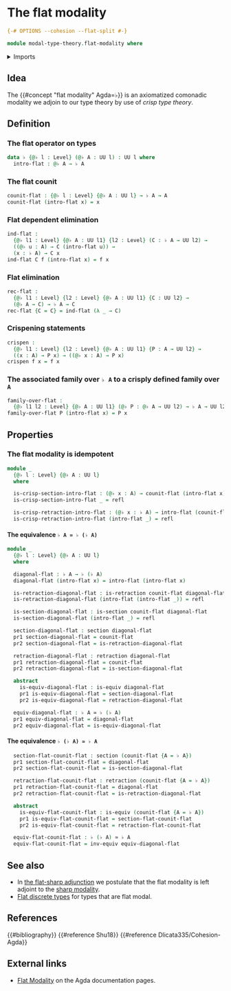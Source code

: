 # The flat modality

```agda
{-# OPTIONS --cohesion --flat-split #-}

module modal-type-theory.flat-modality where
```

<details><summary>Imports</summary>

```agda
open import foundation.dependent-pair-types
open import foundation.equivalences
open import foundation.identity-types
open import foundation.retractions
open import foundation.sections
open import foundation.universe-levels
```

</details>

## Idea

The {{#concept "flat modality" Agda=♭}} is an axiomatized comonadic modality we
adjoin to our type theory by use of _crisp type theory_.

## Definition

### The flat operator on types

```agda
data ♭ {@♭ l : Level} (@♭ A : UU l) : UU l where
  intro-flat : @♭ A → ♭ A
```

### The flat counit

```agda
counit-flat : {@♭ l : Level} {@♭ A : UU l} → ♭ A → A
counit-flat (intro-flat x) = x
```

### Flat dependent elimination

```agda
ind-flat :
  {@♭ l1 : Level} {@♭ A : UU l1} {l2 : Level} (C : ♭ A → UU l2) →
  ((@♭ u : A) → C (intro-flat u)) →
  (x : ♭ A) → C x
ind-flat C f (intro-flat x) = f x
```

### Flat elimination

```agda
rec-flat :
  {@♭ l1 : Level} {l2 : Level} {@♭ A : UU l1} {C : UU l2} →
  (@♭ A → C) → ♭ A → C
rec-flat {C = C} = ind-flat (λ _ → C)
```

### Crispening statements

```agda
crispen :
  {@♭ l1 : Level} {l2 : Level} {@♭ A : UU l1} {P : A → UU l2} →
  ((x : A) → P x) → ((@♭ x : A) → P x)
crispen f x = f x
```

### The associated family over `♭ A` to a crisply defined family over `A`

```agda
family-over-flat :
  {@♭ l1 l2 : Level} {@♭ A : UU l1} (@♭ P : @♭ A → UU l2) → ♭ A → UU l2
family-over-flat P (intro-flat x) = P x
```

## Properties

### The flat modality is idempotent

```agda
module _
  {@♭ l : Level} {@♭ A : UU l}
  where

  is-crisp-section-intro-flat : (@♭ x : A) → counit-flat (intro-flat x) ＝ x
  is-crisp-section-intro-flat _ = refl

  is-crisp-retraction-intro-flat : (@♭ x : ♭ A) → intro-flat (counit-flat x) ＝ x
  is-crisp-retraction-intro-flat (intro-flat _) = refl
```

#### The equivalence `♭ A ≃ ♭ (♭ A)`

```agda
module _
  {@♭ l : Level} {@♭ A : UU l}
  where

  diagonal-flat : ♭ A → ♭ (♭ A)
  diagonal-flat (intro-flat x) = intro-flat (intro-flat x)

  is-retraction-diagonal-flat : is-retraction counit-flat diagonal-flat
  is-retraction-diagonal-flat (intro-flat (intro-flat _)) = refl

  is-section-diagonal-flat : is-section counit-flat diagonal-flat
  is-section-diagonal-flat (intro-flat _) = refl

  section-diagonal-flat : section diagonal-flat
  pr1 section-diagonal-flat = counit-flat
  pr2 section-diagonal-flat = is-retraction-diagonal-flat

  retraction-diagonal-flat : retraction diagonal-flat
  pr1 retraction-diagonal-flat = counit-flat
  pr2 retraction-diagonal-flat = is-section-diagonal-flat

  abstract
    is-equiv-diagonal-flat : is-equiv diagonal-flat
    pr1 is-equiv-diagonal-flat = section-diagonal-flat
    pr2 is-equiv-diagonal-flat = retraction-diagonal-flat

  equiv-diagonal-flat : ♭ A ≃ ♭ (♭ A)
  pr1 equiv-diagonal-flat = diagonal-flat
  pr2 equiv-diagonal-flat = is-equiv-diagonal-flat
```

#### The equivalence `♭ (♭ A) ≃ ♭ A`

```agda
  section-flat-counit-flat : section (counit-flat {A = ♭ A})
  pr1 section-flat-counit-flat = diagonal-flat
  pr2 section-flat-counit-flat = is-section-diagonal-flat

  retraction-flat-counit-flat : retraction (counit-flat {A = ♭ A})
  pr1 retraction-flat-counit-flat = diagonal-flat
  pr2 retraction-flat-counit-flat = is-retraction-diagonal-flat

  abstract
    is-equiv-flat-counit-flat : is-equiv (counit-flat {A = ♭ A})
    pr1 is-equiv-flat-counit-flat = section-flat-counit-flat
    pr2 is-equiv-flat-counit-flat = retraction-flat-counit-flat

  equiv-flat-counit-flat : ♭ (♭ A) ≃ ♭ A
  equiv-flat-counit-flat = inv-equiv equiv-diagonal-flat
```

## See also

- In [the flat-sharp adjunction](modal-type-theory.flat-sharp-adjunction.md) we
  postulate that the flat modality is left adjoint to the
  [sharp modality](modal-type-theory.sharp-modality.md).
- [Flat discrete types](modal-type-theory.flat-discrete-crisp-types.md) for
  types that are flat modal.

## References

{{#bibliography}} {{#reference Shu18}} {{#reference Dlicata335/Cohesion-Agda}}

## External links

- [Flat Modality](https://agda.readthedocs.io/en/latest/language/flat.html) on
  the Agda documentation pages.
